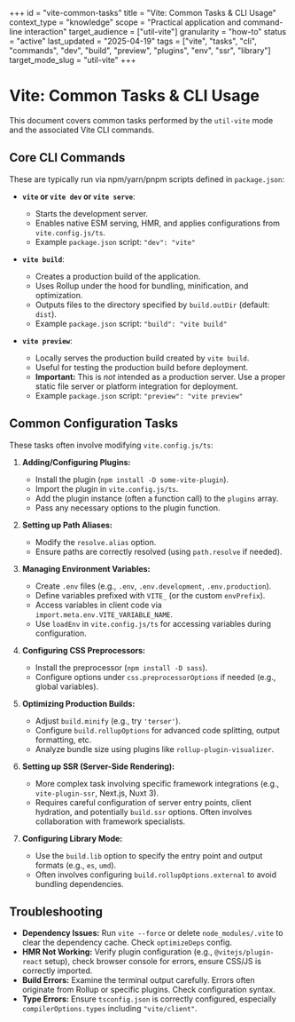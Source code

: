 +++
id = "vite-common-tasks"
title = "Vite: Common Tasks & CLI Usage"
context_type = "knowledge"
scope = "Practical application and command-line interaction"
target_audience = ["util-vite"]
granularity = "how-to"
status = "active"
last_updated = "2025-04-19"
tags = ["vite", "tasks", "cli", "commands", "dev", "build", "preview", "plugins", "env", "ssr", "library"]
target_mode_slug = "util-vite"
+++

# Vite: Common Tasks & CLI Usage

This document covers common tasks performed by the `util-vite` mode and the associated Vite CLI commands.

## Core CLI Commands

These are typically run via npm/yarn/pnpm scripts defined in `package.json`:

*   **`vite` or `vite dev` or `vite serve`**:
    *   Starts the development server.
    *   Enables native ESM serving, HMR, and applies configurations from `vite.config.js/ts`.
    *   Example `package.json` script: `"dev": "vite"`

*   **`vite build`**:
    *   Creates a production build of the application.
    *   Uses Rollup under the hood for bundling, minification, and optimization.
    *   Outputs files to the directory specified by `build.outDir` (default: `dist`).
    *   Example `package.json` script: `"build": "vite build"`

*   **`vite preview`**:
    *   Locally serves the production build created by `vite build`.
    *   Useful for testing the production build before deployment.
    *   **Important:** This is *not* intended as a production server. Use a proper static file server or platform integration for deployment.
    *   Example `package.json` script: `"preview": "vite preview"`

## Common Configuration Tasks

These tasks often involve modifying `vite.config.js/ts`:

1.  **Adding/Configuring Plugins:**
    *   Install the plugin (`npm install -D some-vite-plugin`).
    *   Import the plugin in `vite.config.js/ts`.
    *   Add the plugin instance (often a function call) to the `plugins` array.
    *   Pass any necessary options to the plugin function.

2.  **Setting up Path Aliases:**
    *   Modify the `resolve.alias` option.
    *   Ensure paths are correctly resolved (using `path.resolve` if needed).

3.  **Managing Environment Variables:**
    *   Create `.env` files (e.g., `.env`, `.env.development`, `.env.production`).
    *   Define variables prefixed with `VITE_` (or the custom `envPrefix`).
    *   Access variables in client code via `import.meta.env.VITE_VARIABLE_NAME`.
    *   Use `loadEnv` in `vite.config.js/ts` for accessing variables during configuration.

4.  **Configuring CSS Preprocessors:**
    *   Install the preprocessor (`npm install -D sass`).
    *   Configure options under `css.preprocessorOptions` if needed (e.g., global variables).

5.  **Optimizing Production Builds:**
    *   Adjust `build.minify` (e.g., try `'terser'`).
    *   Configure `build.rollupOptions` for advanced code splitting, output formatting, etc.
    *   Analyze bundle size using plugins like `rollup-plugin-visualizer`.

6.  **Setting up SSR (Server-Side Rendering):**
    *   More complex task involving specific framework integrations (e.g., `vite-plugin-ssr`, Next.js, Nuxt 3).
    *   Requires careful configuration of server entry points, client hydration, and potentially `build.ssr` options. Often involves collaboration with framework specialists.

7.  **Configuring Library Mode:**
    *   Use the `build.lib` option to specify the entry point and output formats (e.g., `es`, `umd`).
    *   Often involves configuring `build.rollupOptions.external` to avoid bundling dependencies.

## Troubleshooting

*   **Dependency Issues:** Run `vite --force` or delete `node_modules/.vite` to clear the dependency cache. Check `optimizeDeps` config.
*   **HMR Not Working:** Verify plugin configuration (e.g., `@vitejs/plugin-react` setup), check browser console for errors, ensure CSS/JS is correctly imported.
*   **Build Errors:** Examine the terminal output carefully. Errors often originate from Rollup or specific plugins. Check configuration syntax.
*   **Type Errors:** Ensure `tsconfig.json` is correctly configured, especially `compilerOptions.types` including `"vite/client"`.
